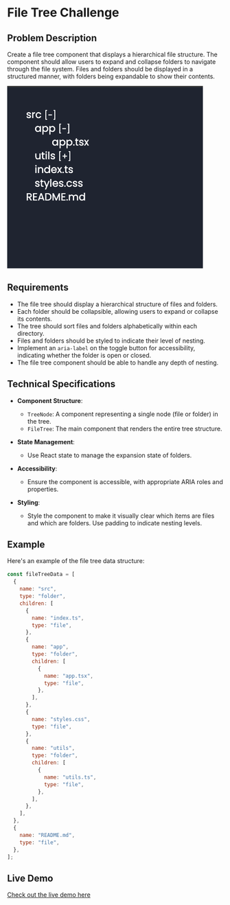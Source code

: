 # File Tree Challenge

## Problem Description

Create a file tree component that displays a hierarchical file structure. The component should allow users to expand and collapse folders to navigate through the file system. Files and folders should be displayed in a structured manner, with folders being expandable to show their contents.

![File Tree Demo](public/images/demo.png)

## Requirements

- The file tree should display a hierarchical structure of files and folders.
- Each folder should be collapsible, allowing users to expand or collapse its contents.
- The tree should sort files and folders alphabetically within each directory.
- Files and folders should be styled to indicate their level of nesting.
- Implement an `aria-label` on the toggle button for accessibility, indicating whether the folder is open or closed.
- The file tree component should be able to handle any depth of nesting.

## Technical Specifications

- **Component Structure**:

  - `TreeNode`: A component representing a single node (file or folder) in the tree.
  - `FileTree`: The main component that renders the entire tree structure.

- **State Management**:

  - Use React state to manage the expansion state of folders.

- **Accessibility**:

  - Ensure the component is accessible, with appropriate ARIA roles and properties.

- **Styling**:
  - Style the component to make it visually clear which items are files and which are folders. Use padding to indicate nesting levels.

## Example

Here's an example of the file tree data structure:

```javascript
const fileTreeData = [
  {
    name: "src",
    type: "folder",
    children: [
      {
        name: "index.ts",
        type: "file",
      },
      {
        name: "app",
        type: "folder",
        children: [
          {
            name: "app.tsx",
            type: "file",
          },
        ],
      },
      {
        name: "styles.css",
        type: "file",
      },
      {
        name: "utils",
        type: "folder",
        children: [
          {
            name: "utils.ts",
            type: "file",
          },
        ],
      },
    ],
  },
  {
    name: "README.md",
    type: "file",
  },
];
```

## Live Demo

[Check out the live demo here](#)
